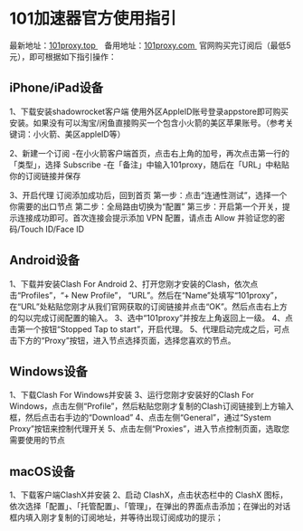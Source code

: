 # 101加速器官方使用指引

最新地址：[101proxy.top ](https://101proxy.top)   备用地址：[101proxy.com ](https://101proxy.com) 
官网购买完订阅后（最低5元），即可根据如下指引操作：

## iPhone/iPad设备

1、下载安装shadowrocket客户端
使用外区AppleID账号登录appstore即可购买安装。如果没有可以淘宝/闲鱼直接购买一个包含小火箭的美区苹果账号。（参考关键词：小火箭、美区appleID等）

2、新建一个订阅
-在小火箭客户端首页，点击右上角的加号，再次点击第一行的「类型」，选择 Subscribe
-在「备注」中输入101proxy，随后在「URL」中粘贴你的订阅链接并保存

3、开启代理
订阅添加成功后，回到首页
第一步：点击“连通性测试”，选择一个你需要的出口节点
第二步：全局路由切换为“配置”
第三步：开启第一个开关，提示连接成功即可。首次连接会提示添加 VPN 配置，请点击 Allow 并验证您的密码/Touch ID/Face ID


## Android设备
1、下载并安装Clash For Android
2、打开您刚才安装的Clash，依次点击“Profiles”，“+ New Profile”， “URL”。然后在“Name”处填写“101proxy”，在“URL”处粘贴您刚才从我们官网获取的订阅链接并点击“OK”。然后点击右上方的勾以完成订阅配置的输入。
3、选中“101proxy”并按左上角返回上一级。
4、点击第一个按钮“Stopped Tap to start”，开启代理。
5、代理启动完成之后，可点击下方的“Proxy”按钮，进入节点选择页面，选择您喜欢的节点。


## Windows设备
1、下载Clash For Windows并安装
3、运行您刚才安装好的Clash For Windows，点击左侧“Profile”，然后粘贴您刚才复制的Clash订阅链接到上方输入框，然后点击右手边的“Download”
4、点击左侧“General”，通过“System Proxy”按钮来控制代理开关
5、点击左侧“Proxies”，进入节点控制页面，选取您需要使用的节点


## macOS设备
1、下载客户端ClashX并安装
2、启动 ClashX，点击状态栏中的 ClashX 图标，依次选择「配置」、「托管配置」、「管理」，在弹出的界面点击添加；在弹出的对话框内填入刚才复制的订阅地址，并等待出现订阅成功的提示；
